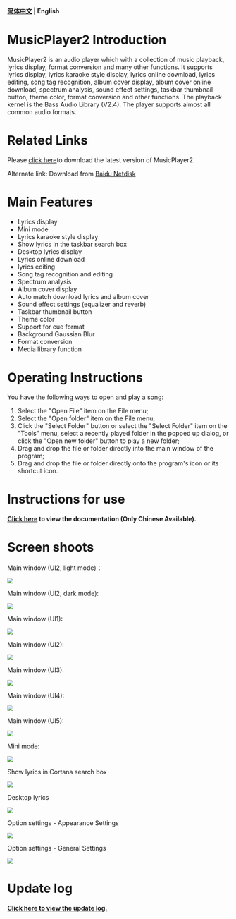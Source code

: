 **[简体中文](https://github.com/zhongyang219/MusicPlayer2/blob/master/README.md) | English**<br>
# MusicPlayer2 Introduction
MusicPlayer2 is an audio player which with a collection of music playback, lyrics display, format conversion and many other functions. It supports lyrics display, lyrics karaoke style display, lyrics online download, lyrics editing, song tag recognition, album cover display, album cover online download, spectrum analysis, sound effect settings, taskbar thumbnail button, theme color, format conversion and other functions. The playback kernel is the Bass Audio Library (V2.4). The player supports almost all common audio formats. 
# Related Links
Please [click here](https://github.com/zhongyang219/MusicPlayer2/releases)to download the latest version of MusicPlayer2.

Alternate link: Download from [Baidu Netdisk](https://pan.baidu.com/s/1i5QNwFF)

# Main Features
* Lyrics display
* Mini mode
* Lyrics karaoke style display
* Show lyrics in the taskbar search box
* Desktop lyrics display
* Lyrics online download
* lyrics editing
* Song tag recognition and editing
* Spectrum analysis
* Album cover display
* Auto match download lyrics and album cover
* Sound effect settings (equalizer and reverb)
* Taskbar thumbnail button
* Theme color
* Support for cue format
* Background Gaussian Blur
* Format conversion
* Media library function
# Operating Instructions
You have the following ways to open and play a song:<br>
1. Select the "Open File" item on the File menu;<br>
2. Select the "Open folder" item on the File menu;<br>
3. Click the "Select Folder" button or select the "Select Folder" item on the "Tools" menu, select a recently played folder in the popped up dialog, or click the "Open new folder" button to play a new folder;<br>
4. Drag and drop the file or folder directly into the main window of the program;<br>
5. Drag and drop the file or folder directly onto the program's icon or its shortcut icon.<br>

# Instructions for use

**[Click here](https://github.com/zhongyang219/MusicPlayer2/wiki) to view the documentation (Only Chinese Available).**

# Screen shoots

Main window (UI2, light mode)：

<img src="Screenshots/Main_window.png" style="zoom:80%;" />

Main window (UI2, dark mode):

<img src="Screenshots/Main_window2.png" style="zoom:80%;" />

Main window (UI1):

<img src="Screenshots/main_window_ui1.png" style="zoom:80%;" />

Main window (UI2):

<img src="Screenshots/main_window_ui2.png" style="zoom:80%;" />

Main window (UI3):

<img src="Screenshots/main_window_ui3.png" style="zoom:80%;" />

Main window (UI4):

<img src="Screenshots/main_window_ui4.png" style="zoom:80%;" />

Main window (UI5):

<img src="Screenshots/main_window_ui5.png" style="zoom:80%;" />

Mini mode:

<img src="Screenshots/Mini_mode.png" style="zoom:80%;" />

Show lyrics in Cortana search box

<img src="Screenshots/Cortana_lyric.png" style="zoom:80%;" />

Desktop lyrics

<img src="Screenshots/desktop_lyric.jpg" style="zoom:80%;" />

Option settings - Appearance Settings

<img src="Screenshots/en_us/options.png" style="zoom:80%;" />

Option settings - General Settings

<img src="Screenshots/en_us/options2.png" style="zoom:80%;" />

# Update log
**[Click here to view the update log.](https://github.com/zhongyang219/MusicPlayer2/blob/master/Documents/update_log_en-us.md)**